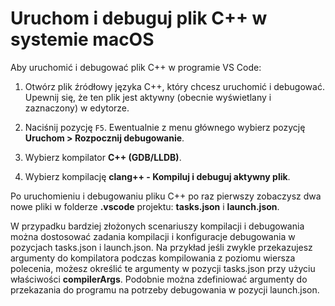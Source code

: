 <h1 data-loc-id="walkthrough.mac.title.run.and.debug.your.file">Uruchom i debuguj plik C++ w systemie macOS</h1>
<p data-loc-id="walkthrough.mac.run.and.debug.your.file">Aby uruchomić i debugować plik C++ w programie VS Code:</p>
<ol>
<li><p data-loc-id="walkthrough.mac.instructions1">Otwórz plik źródłowy języka C++, który chcesz uruchomić i debugować. Upewnij się, że ten plik jest aktywny (obecnie wyświetlany i zaznaczony) w edytorze.</p>
</li>
<li><p data-loc-id="walkthrough.mac.press.f5">Naciśnij pozycję <code>F5</code>. Ewentualnie z menu głównego wybierz pozycję <strong><span data-loc-id="walkthrough.mac.run" data-loc-hint="Refers to Run command on main menu">Uruchom</span> &gt; <span data-loc-id="walkthrough.mac.start.debugging" data-loc-hint="Refers to Start Debugging command under Run menu on main menu">Rozpocznij debugowanie</span></strong>.</p>
</li>
<li><p data-loc-id="walkthrough.mac.select.compiler">Wybierz kompilator <strong>C++ (GDB/LLDB)</strong>.</p>
</li>
<li><p data-loc-id="walkthrough.mac.choose.build.active.file">Wybierz kompilację <strong>clang++ - <span data-loc-id="walkthrough.mac.build.and.debug.active.file" data-loc-hint="Should be the same as translation for build.and.debug.active.file in extension.ts">Kompiluj i debuguj aktywny plik</span></strong>.</p>
</li>
</ol>
<p data-loc-id="walkthrough.mac.after.running">Po uruchomieniu i debugowaniu pliku C++ po raz pierwszy zobaczysz dwa nowe pliki w folderze <strong>.vscode</strong> projektu: <strong>tasks.json</strong> i <strong>launch.json</strong>.</p>

<p data-loc-id="walkthrough.mac.for.more.complex">W przypadku bardziej złożonych scenariuszy kompilacji i debugowania można dostosować zadania kompilacji i konfiguracje debugowania w pozycjach <span>tasks.json</span> i <span>launch.json</span>. Na przykład jeśli zwykle przekazujesz argumenty do kompilatora podczas kompilowania z poziomu wiersza polecenia, możesz określić te argumenty w pozycji <span>tasks.json</span> przy użyciu właściwości <strong>compilerArgs</strong>. Podobnie można zdefiniować argumenty do przekazania do programu na potrzeby debugowania w pozycji <span>launch.json</span>.</p>

